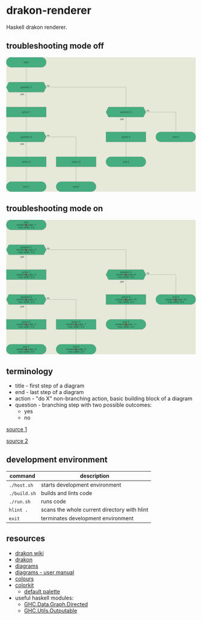 # drakon-renderer

Haskell drakon renderer.

## troubleshooting mode off

![diagram](./diagram-troubleshooting-off.svg)

## troubleshooting mode on

![diagram](./diagram-troubleshooting-on.svg)

## terminology

* title - first step of a diagram
* end - last step of a diagram
* action - "do X" non-branching action, basic building block of a diagram
* question - branching step with two possible outcomes:
  * yes
  * no

[source 1](https://en.m.wikipedia.org/wiki/DRAKON#/media/File%3AIcons_of_Visual_Programming_Language_--DRAKON--.png)

[source 2](https://en.m.wikipedia.org/wiki/DRAKON)

## development environment

| command | description |
| --- | --- |
| `./host.sh` | starts development environment |
| `./build.sh` | builds and lints code |
| `./run.sh` | runs code |
| `hlint .` | scans the whole current directory with hlint |
| `exit` | terminates development environment |

## resources

* [drakon wiki](https://en.m.wikipedia.org/wiki/DRAKON)
* [drakon](https://drakonhub.com/read/docs)
* [diagrams](https://archives.haskell.org/projects.haskell.org/diagrams/doc/quickstart.html#introduction)
* [diagrams - user manual](https://archives.haskell.org/projects.haskell.org/diagrams/doc/manual.html)
* [colours](https://www.colourlovers.com)
* [colorkit](https://colorkit.co/)
  * [default palette](https://colorkit.co/palette/642915-963e20-c7522a-e5c185-fbf2c4-74a892-008585-006464-004343/)
* useful haskell modules:
  * [GHC.Data.Graph.Directed](https://hackage.haskell.org/package/ghc-9.4.7/docs/GHC-Data-Graph-Directed.html)
  * [GHC.Utils.Outputable](https://hackage.haskell.org/package/ghc-9.4.7/docs/GHC-Utils-Outputable.html)